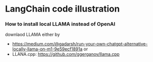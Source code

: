 # LangChain code illustration

### How to install local LLAMA instead of OpenAI
downlaod LLAMA either by
- https://medium.com/@gadarsh/run-your-own-chatgpt-alternative-locally-llama-on-m1-9e59ecf1891a
or
- LLANA.cpp:  https://github.com/ggerganov/llama.cpp
